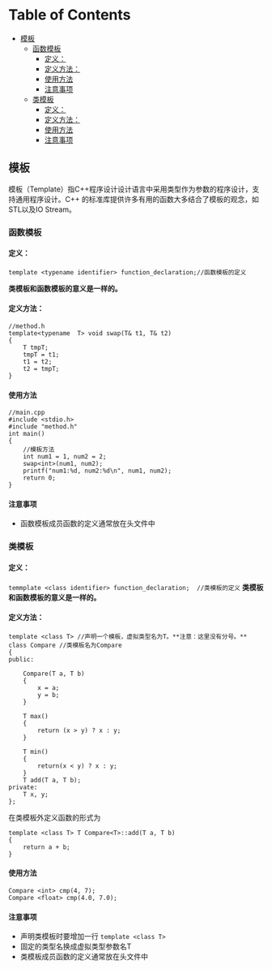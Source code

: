 Table of Contents
=================

* [模板](#%E6%A8%A1%E6%9D%BF)
  * [函数模板](#%E5%87%BD%E6%95%B0%E6%A8%A1%E6%9D%BF)
    * [定义：](#%E5%AE%9A%E4%B9%89)
    * [定义方法：](#%E5%AE%9A%E4%B9%89%E6%96%B9%E6%B3%95)
    * [使用方法](#%E4%BD%BF%E7%94%A8%E6%96%B9%E6%B3%95)
    * [注意事项](#%E6%B3%A8%E6%84%8F%E4%BA%8B%E9%A1%B9)
  * [类模板](#%E7%B1%BB%E6%A8%A1%E6%9D%BF)
    * [定义：](#%E5%AE%9A%E4%B9%89-1)
    * [定义方法：](#%E5%AE%9A%E4%B9%89%E6%96%B9%E6%B3%95-1)
    * [使用方法](#%E4%BD%BF%E7%94%A8%E6%96%B9%E6%B3%95-1)
    * [注意事项](#%E6%B3%A8%E6%84%8F%E4%BA%8B%E9%A1%B9-1)
## 模板

模板（Template）指C++程序设计设计语言中采用类型作为参数的程序设计，支持通用程序设计。C++ 的标准库提供许多有用的函数大多结合了模板的观念，如STL以及IO Stream。

### 函数模板

#### 定义： 

```template <typename identifier> function_declaration;//函数模板的定义```

**类模板和函数模板的意义是一样的。**
#### 定义方法：
```
//method.h
template<typename  T> void swap(T& t1, T& t2) 
{
    T tmpT;
    tmpT = t1;
    t1 = t2;
    t2 = tmpT;
}
```
#### 使用方法
``` 
//main.cpp
#include <stdio.h>
#include "method.h"
int main()
{
    //模板方法 
    int num1 = 1, num2 = 2;
    swap<int>(num1, num2);
    printf("num1:%d, num2:%d\n", num1, num2);  
    return 0;
}
```
#### 注意事项
- 函数模板成员函数的定义通常放在头文件中

### 类模板
#### 定义：
```temmplate <class identifier> function_declaration;  //类模板的定义```
**类模板和函数模板的意义是一样的。**
#### 定义方法：
```
template <class T> //声明一个模板，虚拟类型名为T。**注意：这里没有分号。**
class Compare //类模板名为Compare
{
public:

	Compare(T a, T b)
	{
		x = a;
		y = b;
	}

	T max()
	{
		return (x > y) ? x : y;
	}

	T min()
	{
		return(x < y) ? x : y;
	}
	T add(T a, T b);
private:
	T x, y;
};

```
在类模板外定义函数的形式为
```
template <class T> T Compare<T>::add(T a, T b)
{
	return a + b;
}
```

#### 使用方法
```
Compare <int> cmp(4, 7);
Compare <float> cmp(4.0, 7.0);
```
#### 注意事项

- 声明类模板时要增加一行 ```template <class T>```
- 固定的类型名换成虚拟类型参数名T
- 类模板成员函数的定义通常放在头文件中
